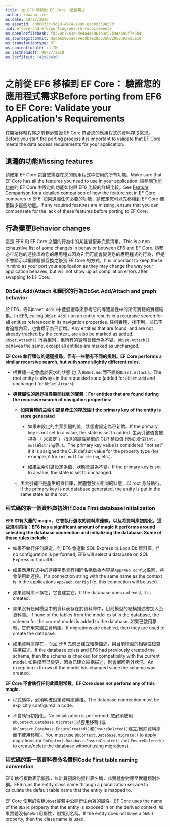 ```yaml
---
title: 從 EF6 移植到 EF Core -驗證需求
author: rowanmiller
ms.date: 10/27/2016
ms.assetid: d3b66f3c-9d10-4974-a090-8ad093c9a53d
uid: efcore-and-ef6/porting/ensure-requirements
ms.openlocfilehash: fd378c72a3c8de4a441861b3c52b94eba5f7e5b4
ms.sourcegitcommit: dadee5905ada9ecdbae28363a682950383ce3e10
ms.translationtype: MT
ms.contentlocale: zh-TW
ms.lasthandoff: 08/27/2018
ms.locfileid: "42993436"
---
```

# <a name="before-porting-from-ef6-to-ef-core-validate-your-applications-requirements"></a><span data-ttu-id="0a9fd-102">之前從 EF6 移植到 EF Core： 驗證您的應用程式需求</span><span class="sxs-lookup"><span data-stu-id="0a9fd-102">Before porting from EF6 to EF Core: Validate your Application's Requirements</span></span>

<span data-ttu-id="0a9fd-103">在開始移轉程序之前務必驗證 EF Core 符合您的應用程式的資料存取需求。</span><span class="sxs-lookup"><span data-stu-id="0a9fd-103">Before you start the porting process it is important to validate that EF Core meets the data access requirements for your application.</span></span>

## <a name="missing-features"></a><span data-ttu-id="0a9fd-104">遺漏的功能</span><span class="sxs-lookup"><span data-stu-id="0a9fd-104">Missing features</span></span>

<span data-ttu-id="0a9fd-105">請確定 EF Core 包含您需要在您的應用程式中使用的所有功能。</span><span class="sxs-lookup"><span data-stu-id="0a9fd-105">Make sure that EF Core has all the features you need to use in your application.</span></span> <span data-ttu-id="0a9fd-106">請參閱[功能比較](../features.md)的 EF Core 中設定的功能如何與 EF6 比較的詳細比較。</span><span class="sxs-lookup"><span data-stu-id="0a9fd-106">See [Feature Comparison](../features.md) for a detailed comparison of how the feature set in EF Core compares to EF6.</span></span> <span data-ttu-id="0a9fd-107">如果遺漏任何必要的功能，請確定您可以先移植到 EF Core 補償缺少這些功能。</span><span class="sxs-lookup"><span data-stu-id="0a9fd-107">If any required features are missing, ensure that you can compensate for the lack of these features before porting to EF Core.</span></span>

## <a name="behavior-changes"></a><span data-ttu-id="0a9fd-108">行為變更</span><span class="sxs-lookup"><span data-stu-id="0a9fd-108">Behavior changes</span></span>

<span data-ttu-id="0a9fd-109">這是 EF6 和 EF Core 之間的行為中的某些變更非完整清單。</span><span class="sxs-lookup"><span data-stu-id="0a9fd-109">This is a non-exhaustive list of some changes in behavior between EF6 and EF Core.</span></span> <span data-ttu-id="0a9fd-110">請務必牢記您的連接埠為您的應用程式因為它們可能會變更您的應用程式的行為，但是不會顯示以編譯錯誤互換之後到 EF Core 的方式。</span><span class="sxs-lookup"><span data-stu-id="0a9fd-110">It is important to keep these in mind as your port your application as they may change the way your application behaves, but will not show up as compilation errors after swapping to EF Core.</span></span>

### <a name="dbsetaddattach-and-graph-behavior"></a><span data-ttu-id="0a9fd-111">DbSet.Add/Attach 和圖形的行為</span><span class="sxs-lookup"><span data-stu-id="0a9fd-111">DbSet.Add/Attach and graph behavior</span></span>

<span data-ttu-id="0a9fd-112">於 EF6，呼叫`DbSet.Add()`中遞迴搜尋來參考它的導覽屬性中的所有實體的實體結果。</span><span class="sxs-lookup"><span data-stu-id="0a9fd-112">In EF6, calling `DbSet.Add()` on an entity results in a recursive search for all entities referenced in its navigation properties.</span></span> <span data-ttu-id="0a9fd-113">任何實體，找不到，並已不會追蹤內容，也會標示為已新增。</span><span class="sxs-lookup"><span data-stu-id="0a9fd-113">Any entities that are found, and are not already tracked by the context, are also be marked as added.</span></span> <span data-ttu-id="0a9fd-114">`DbSet.Attach()` 行為相同，但所有的實體會標示為不變。</span><span class="sxs-lookup"><span data-stu-id="0a9fd-114">`DbSet.Attach()` behaves the same, except all entities are marked as unchanged.</span></span>

<span data-ttu-id="0a9fd-115">**EF Core 執行類似的遞迴搜尋，但有一些稍有不同的規則。**</span><span class="sxs-lookup"><span data-stu-id="0a9fd-115">**EF Core performs a similar recursive search, but with some slightly different rules.**</span></span>

*  <span data-ttu-id="0a9fd-116">根實體一定會處於要求的狀態 (加入`DbSet.Add`而不變的`DbSet.Attach`)。</span><span class="sxs-lookup"><span data-stu-id="0a9fd-116">The root entity is always in the requested state (added for `DbSet.Add` and unchanged for `DbSet.Attach`).</span></span>

*  <span data-ttu-id="0a9fd-117">**導覽屬性的遞迴搜尋期間找到的實體：**</span><span class="sxs-lookup"><span data-stu-id="0a9fd-117">**For entities that are found during the recursive search of navigation properties:**</span></span>

    *  <span data-ttu-id="0a9fd-118">**如果實體的主索引鍵是產生的存放區**</span><span class="sxs-lookup"><span data-stu-id="0a9fd-118">**If the primary key of the entity is store generated**</span></span>

        * <span data-ttu-id="0a9fd-119">如果未設定的主索引鍵的值，狀態會設定為已新增。</span><span class="sxs-lookup"><span data-stu-id="0a9fd-119">If the primary key is not set to a value, the state is set to added.</span></span> <span data-ttu-id="0a9fd-120">主索引鍵值會被視為 「 未設定 」 指派的屬性類型的 CLR 預設值 (例如`0`針對`int`，`null`的`string`等。)。</span><span class="sxs-lookup"><span data-stu-id="0a9fd-120">The primary key value is considered "not set" if it is assigned the CLR default value for the property type (for example, `0` for `int`, `null` for `string`, etc.).</span></span>

        * <span data-ttu-id="0a9fd-121">如果主索引鍵設定為值，狀態會設為不變。</span><span class="sxs-lookup"><span data-stu-id="0a9fd-121">If the primary key is set to a value, the state is set to unchanged.</span></span>

    *  <span data-ttu-id="0a9fd-122">主索引鍵不是產生的資料庫，實體會放入相同的狀態，以 root 身分執行。</span><span class="sxs-lookup"><span data-stu-id="0a9fd-122">If the primary key is not database generated, the entity is put in the same state as the root.</span></span>

### <a name="code-first-database-initialization"></a><span data-ttu-id="0a9fd-123">程式碼的第一個資料庫初始化</span><span class="sxs-lookup"><span data-stu-id="0a9fd-123">Code First database initialization</span></span>

<span data-ttu-id="0a9fd-124">**EF6 中有大量的 magic，它會執行選取的資料庫連線，以及將資料庫初始化。這些規則包括：**</span><span class="sxs-lookup"><span data-stu-id="0a9fd-124">**EF6 has a significant amount of magic it performs around selecting the database connection and initializing the database. Some of these rules include:**</span></span>

* <span data-ttu-id="0a9fd-125">如果不執行任何設定，則 EF6 會選取 SQL Express 或 LocalDb 資料庫。</span><span class="sxs-lookup"><span data-stu-id="0a9fd-125">If no configuration is performed, EF6 will select a database on SQL Express or LocalDb.</span></span>

* <span data-ttu-id="0a9fd-126">如果應用程式中的連接字串具有相同名稱做為內容是`App/Web.config`檔案，將會使用此連接。</span><span class="sxs-lookup"><span data-stu-id="0a9fd-126">If a connection string with the same name as the context is in the applications `App/Web.config` file, this connection will be used.</span></span>

* <span data-ttu-id="0a9fd-127">如果資料庫不存在，它會建立它。</span><span class="sxs-lookup"><span data-stu-id="0a9fd-127">If the database does not exist, it is created.</span></span>

* <span data-ttu-id="0a9fd-128">如果沒有任何模型中的資料表存在於資料庫中，目前模型的結構描述會加入至資料庫。</span><span class="sxs-lookup"><span data-stu-id="0a9fd-128">If none of the tables from the model exist in the database, the schema for the current model is added to the database.</span></span> <span data-ttu-id="0a9fd-129">如果已啟用移轉，它們用來建立資料庫。</span><span class="sxs-lookup"><span data-stu-id="0a9fd-129">If migrations are enabled, then they are used to create the database.</span></span>

* <span data-ttu-id="0a9fd-130">如果資料庫存在，而且 EF6 先前已建立結構描述，與目前模型的相容性檢查結構描述。</span><span class="sxs-lookup"><span data-stu-id="0a9fd-130">If the database exists and EF6 had previously created the schema, then the schema is checked for compatibility with the current model.</span></span> <span data-ttu-id="0a9fd-131">如果模型已變更，因為已建立結構描述，則會擲回例外狀況。</span><span class="sxs-lookup"><span data-stu-id="0a9fd-131">An exception is thrown if the model has changed since the schema was created.</span></span>

<span data-ttu-id="0a9fd-132">**EF Core 不會執行任何此識別常數。**</span><span class="sxs-lookup"><span data-stu-id="0a9fd-132">**EF Core does not perform any of this magic.**</span></span>

* <span data-ttu-id="0a9fd-133">程式碼中，必須明確設定資料庫連接。</span><span class="sxs-lookup"><span data-stu-id="0a9fd-133">The database connection must be explicitly configured in code.</span></span>

* <span data-ttu-id="0a9fd-134">不會執行初始化。</span><span class="sxs-lookup"><span data-stu-id="0a9fd-134">No initialization is performed.</span></span> <span data-ttu-id="0a9fd-135">您必須使用`DbContext.Database.Migrate()`以套用移轉 (或`DbContext.Database.EnsureCreated()`和`EnsureDeleted()`建立/刪除資料庫而不使用移轉)。</span><span class="sxs-lookup"><span data-stu-id="0a9fd-135">You must use `DbContext.Database.Migrate()` to apply migrations (or `DbContext.Database.EnsureCreated()` and `EnsureDeleted()` to create/delete the database without using migrations).</span></span>

### <a name="code-first-table-naming-convention"></a><span data-ttu-id="0a9fd-136">程式碼的第一個資料表命名慣例</span><span class="sxs-lookup"><span data-stu-id="0a9fd-136">Code First table naming convention</span></span>

<span data-ttu-id="0a9fd-137">EF6 執行複數表示服務，以計算預設的資料表名稱，此實體會對應至實體類別名稱。</span><span class="sxs-lookup"><span data-stu-id="0a9fd-137">EF6 runs the entity class name through a pluralization service to calculate the default table name that the entity is mapped to.</span></span>

<span data-ttu-id="0a9fd-138">EF Core 使用的名稱`DbSet`實體中公開衍生內容的屬性。</span><span class="sxs-lookup"><span data-stu-id="0a9fd-138">EF Core uses the name of the `DbSet` property that the entity is exposed in on the derived context.</span></span> <span data-ttu-id="0a9fd-139">如果實體沒有`DbSet`用屬性，則類別名稱。</span><span class="sxs-lookup"><span data-stu-id="0a9fd-139">If the entity does not have a `DbSet` property, then the class name is used.</span></span>
